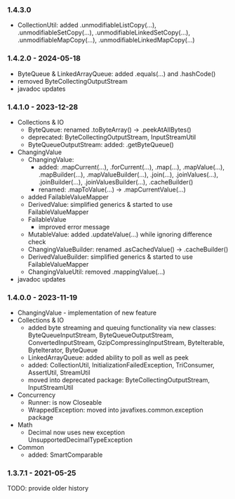 ### 1.4.3.0
- CollectionUtil: added .unmodifiableListCopy(...), .unmodifiableSetCopy(...), .unmodifiableLinkedSetCopy(...), .unmodifiableMapCopy(...), .unmodifiableLinkedMapCopy(...)

### 1.4.2.0 - 2024-05-18
- ByteQueue & LinkedArrayQueue: added .equals(...) and .hashCode()
- removed ByteCollectingOutputStream
- javadoc updates

### 1.4.1.0 - 2023-12-28
- Collections & IO
  - ByteQueue: renamed .toByteArray() -> .peekAtAllBytes()
  - deprecated: ByteCollectingOutputStream, InputStreamUtil
  - ByteQueueOutputStream: added: .getByteQueue()
- ChangingValue
  - ChangingValue:
    - added: .mapCurrent(...), .forCurrent(...), .map(...), .mapValue(...), .mapBuilder(...), .mapValueBuilder(...), .join(...), .joinValues(...), .joinBuilder(...), .joinValuesBuilder(...), .cacheBuilder()
    - renamed: .mapToValue(...) -> .mapCurrentValue(...)
  - added FailableValueMapper
  - DerivedValue: simplified generics & started to use FailableValueMapper
  - FailableValue
    - improved error message
  - MutableValue: added .updateValue(...) while ignoring difference check
  - ChangingValueBuilder: renamed .asCachedValue() -> .cacheBuilder()
  - DerivedValueBuilder: simplified generics & started to use FailableValueMapper
  - ChangingValueUtil: removed .mappingValue(...)
- javadoc updates

### 1.4.0.0 - 2023-11-19
- ChangingValue - implementation of new feature
- Collections & IO
  - added byte streaming and queuing functionality via new classes: ByteQueueInputStream, ByteQueueOutputStream, ConvertedInputStream, GzipCompressingInputStream, ByteIterable, ByteIterator, ByteQueue
  - LinkedArrayQueue: added ability to poll as well as peek
  - added: CollectionUtil, InitializationFailedException, TriConsumer, AssertUtil, StreamUtil
  - moved into deprecated package: ByteCollectingOutputStream, InputStreamUtil
- Concurrency
  - Runner: is now Closeable
  - WrappedException: moved into javafixes.common.exception package
- Math
  - Decimal now uses new exception UnsupportedDecimalTypeException
- Common
  - added: SmartComparable

### 1.3.7.1 - 2021-05-25

TODO: provide older history